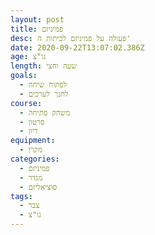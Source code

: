 ```yaml
---
layout: post
title: פמיניזם
desc: פעולה על פמיניזם לכיתות ה'
date: 2020-09-22T13:07:02.386Z
age: גו"צ
length: שעה וחצי
goals:
  - לפתוח שיחה
  - לחנך לערכים
course:
  - משחק פתיחה
  - סרטון
  - דיון
equipment:
  - מקרן
categories:
  - פמיניזם
  - מגדר
  - סוציאליזם
tags:
  - צבר
  - גו"צ
---
```

